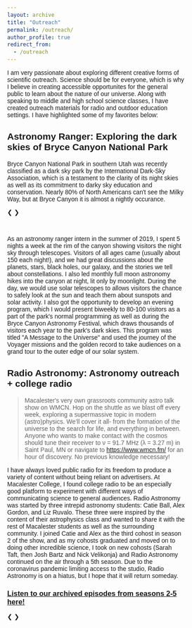 ```yaml
---
layout: archive
title: "Outreach"
permalink: /outreach/
author_profile: true
redirect_from:
  - /outreach
---
```


I am very passionate about exploring different creative forms of scientific outreach. Science should be for everyone, which is why I believe in creating accessible opportunites for the general public to learn about the nature of our universe. Along with speaking to middle and high school science classes, I have created outreach materials for radio and outdoor education settings. I have highlighted some of my favorites below:

## Astronomy Ranger: Exploring the dark skies of Bryce Canyon National Park
Bryce Canyon National Park in southern Utah was recently classified as a dark sky park by the International Dark-Sky Association, which is a testament to the clarity of its night skies as well as its commitment to darky sky education and conservation. 
Nearly 80% of North Americans can't see the Milky Way, but at Bryce Canyon it is almost a nightly occurance. 

<html>
<head>
<meta name="viewport" content="width=device-width, initial-scale=1">
<style>
* {box-sizing: border-box}
body {font-family: Verdana, sans-serif; margin:0}
.mySlides {display: none}
img {vertical-align: middle; display: block;
  margin-left: auto;
  margin-right: auto}

/* Slideshow container */
.slideshow-container {
  max-width: 1000px;
  position: relative;
  margin: auto;
}

/* Next & previous buttons */
.prev, .next {
  cursor: pointer;
  position: absolute;
  top: 50%;
  width: auto;
  padding: 16px;
  margin-top: -22px;
  color: white;
  font-weight: bold;
  font-size: 18px;
  transition: 0.6s ease;
  border-radius: 0 3px 3px 0;
  user-select: none;
  background-color: rgba(0,0,0,0.2);
}

/* Position the "next button" to the right */
.next {
  right: 0;
  border-radius: 3px 0 0 3px;
}

/* On hover, add a black background color with a little bit see-through */
.prev:hover, .next:hover {
  background-color: rgba(0,0,0,0.8);
}

/* Caption text */
.text {
  color: #f2f2f2;
  font-size: 15px;
  padding: 8px 12px;
  position: absolute;
  bottom: 8px;
  width: 100%;
  text-align: center;
}

/* Number text (1/3 etc) */
.numbertext {
  color: #f2f2f2;
  font-size: 12px;
  padding: 8px 12px;
  position: absolute;
  top: 0;
}

/* The dots/bullets/indicators */
.dot {
  cursor: pointer;
  height: 15px;
  width: 15px;
  margin: 0 2px;
  background-color: #bbb;
  border-radius: 50%;
  display: inline-block;
  transition: background-color 0.6s ease;
}

.active, .dot:hover {
  background-color: #717171;
}

/* Fading animation */
.fade {
  -webkit-animation-name: fade;
  -webkit-animation-duration: 1.5s;
  animation-name: fade;
  animation-duration: 1.5s;
}

@-webkit-keyframes fade {
  from {opacity: .4} 
  to {opacity: 1}
}

@keyframes fade {
  from {opacity: .4} 
  to {opacity: 1}
}

/* On smaller screens, decrease text size */
@media only screen and (max-width: 300px) {
  .prev, .next,.text {font-size: 11px}
}
</style>
</head>
<body>

<div class="slideshow-container">

<div class="mySlides fade">
  <div class="numbertext">1 / 6</div>
  <img src='/images/bryceday.jpeg' style="height:768px">
  <div class="text">Looking over the canyon edge at the hoodoos of Bryce Canyon National Park.</div>
</div>

<div class="mySlides fade">
  <div class="numbertext">2 / 6</div>
  <img src='/images/brycenight.jpeg' style="height:768px">
  <div class="text">Twilight at Bryce Canyon's Sunset Point, while we were setting up telescopes.</div>
</div>

<div class="mySlides fade">
  <div class="numbertext">3 / 6</div>
  <img src='/images/brycetalk.jpg' style="height:768px">
  <div class="text">Presenting my program "A Message to the Universe" at the Bryce Canyon Lodge</div>
</div>

<div class="mySlides fade">
  <div class="numbertext">4 / 6</div>
  <img src='/images/brycemoon.jpeg' style="height:768px">
  <div class="text">The moon seen through one of the telescopes at Bryce Canyon</div>
</div>

<div class="mySlides fade">
  <div class="numbertext">5 / 6</div>
  <img src='/images/brycejupiter.jpeg' style="height:768px">
  <div class="text">Jupiter shines next to a hoodoo during a full moon hike at Bryce Canyon.</div>
</div>

<div class="mySlides fade">
  <div class="numbertext">6 / 6</div>
  <img src='/images/brycemilkyway.jpeg' style="height:768px">
  <div class="text">The milky way as seen through night vision goggles.</div>
</div>

<a class="prev" onclick="plusSlides(-1)">&#10094;</a>
<a class="next" onclick="plusSlides(1)">&#10095;</a>

</div>
<br>

<div style="text-align:center">
  <span class="dot" onclick="currentSlide(1)"></span> 
  <span class="dot" onclick="currentSlide(2)"></span> 
  <span class="dot" onclick="currentSlide(3)"></span>
  <span class="dot" onclick="currentSlide(4)"></span> 
  <span class="dot" onclick="currentSlide(5)"></span> 
  <span class="dot" onclick="currentSlide(6)"></span>
</div>

<script>
var slideIndex = 1;
showSlides(slideIndex);

function plusSlides(n) {
  showSlides(slideIndex += n);
}

function currentSlide(n) {
  showSlides(slideIndex = n);
}

function showSlides(n) {
  var i;
  var slides = document.getElementsByClassName("mySlides");
  var dots = document.getElementsByClassName("dot");
  if (n > slides.length) {slideIndex = 1}    
  if (n < 1) {slideIndex = slides.length}
  for (i = 0; i < slides.length; i++) {
      slides[i].style.display = "none";  
  }
  for (i = 0; i < dots.length; i++) {
      dots[i].className = dots[i].className.replace(" active", "");
  }
  slides[slideIndex-1].style.display = "block";  
  dots[slideIndex-1].className += " active";
}
</script>

</body>
</html> 

As an astronomy ranger intern in the summer of 2019, I spent 5 nights a week at the rim of the canyon showing visitors the night sky through telescopes. Visitors of all ages came (usually about 150 each night!), and we had great discussions about the planets, stars, black holes, our galaxy, and the stories we tell about constellations. I also led monthly full moon astronomy hikes into the canyon at night, lit only by moonlight. During the day, we would use solar telescopes to allows visitors the chance to safely look at the sun and teach them about sunspots and solar activity. I also got the opportunity to develop an evening program, which I would present biweekly to 80-100 visitors as a part of the park's normal programming as well as during the Bryce Canyon Astronomy Festival, which draws thousands of visitors each year to the park's dark skies. This program was titled "A Message to the Universe" and used the journey of the Voyager missions and the golden record to take audiences on a grand tour to the outer edge of our solar system.

## Radio Astronomy: Astronomy outreach + college radio
> Macalester's very own grassroots community astro talk show on WMCN. Hop on the shuttle as we blast off every week, exploring a supermassive topic in modern (astro)physics. We’ll cover it all- from the formation of the universe to the search for life, and everything in between. Anyone who wants to make contact with the cosmos should tune their receiver to ν = 91.7 MHz (λ = 3.27 m) in Saint Paul, MN or navigate to https://www.wmcn.fm/ for an hour of discovery. No previous knowledge necessary!

I have always loved public radio for its freedom to produce a variety of content without being reliant on advertisers. At Macalester College, I found college radio to be an especially good platform to experiment with different ways of communicating science to general audiences. Radio Astronomy was started by three intrepid astronomy students: Catie Ball, Alex Gordon, and Liz Ruvalo. These three were inspired by the content of their astrophysics class and wanted to share it with the rest of Macalester students as well as the surrounding community. I joined Catie and Alex as the third cohost in season 2 of the show, and as my cohosts graduated and moved on to doing other incredible science, I took on new cohosts (Sarah Taft, then Josh Bartz and Nick Velikonja) and Radio Astronomy continued on the air through a 5th season. Due to the coronavirus pandemic limiting access to the studio, Radio Astronomy is on a hiatus, but I hope that it will return someday.

### [Listen to our archived episodes from seasons 2-5 here!](https://www.mixcloud.com/radioastronomy917/)

<html>
<head>
<meta name="viewport" content="width=device-width, initial-scale=1">
<style>
* {box-sizing: border-box}
body {font-family: Verdana, sans-serif; margin:0}
.mySlides {display: none}
img {vertical-align: middle; display: block;
  margin-left: auto;
  margin-right: auto}

/* Slideshow container */
.slideshow-container {
  max-width: 1000px;
  position: relative;
  margin: auto;
}

/* Next & previous buttons */
.prev, .next {
  cursor: pointer;
  position: absolute;
  top: 50%;
  width: auto;
  padding: 16px;
  margin-top: -22px;
  color: white;
  font-weight: bold;
  font-size: 18px;
  transition: 0.6s ease;
  border-radius: 0 3px 3px 0;
  user-select: none;
  background-color: rgba(0,0,0,0.2);
}

/* Position the "next button" to the right */
.next {
  right: 0;
  border-radius: 3px 0 0 3px;
}

/* On hover, add a black background color with a little bit see-through */
.prev:hover, .next:hover {
  background-color: rgba(0,0,0,0.8);
}

/* Caption text */
.text {
  color: #f2f2f2;
  font-size: 15px;
  padding: 8px 12px;
  position: absolute;
  bottom: 8px;
  width: 100%;
  text-align: center;
}

/* Number text (1/3 etc) */
.numbertext {
  color: #f2f2f2;
  font-size: 12px;
  padding: 8px 12px;
  position: absolute;
  top: 0;
}

/* The dots/bullets/indicators */
.dot {
  cursor: pointer;
  height: 15px;
  width: 15px;
  margin: 0 2px;
  background-color: #bbb;
  border-radius: 50%;
  display: inline-block;
  transition: background-color 0.6s ease;
}

.active, .dot:hover {
  background-color: #717171;
}

/* Fading animation */
.fade {
  -webkit-animation-name: fade;
  -webkit-animation-duration: 1.5s;
  animation-name: fade;
  animation-duration: 1.5s;
}

@-webkit-keyframes fade {
  from {opacity: .4} 
  to {opacity: 1}
}

@keyframes fade {
  from {opacity: .4} 
  to {opacity: 1}
}

/* On smaller screens, decrease text size */
@media only screen and (max-width: 300px) {
  .prev, .next,.text {font-size: 11px}
}
</style>
</head>
<body>

<div class="slideshow-container">

<div class="mySlides fade">
  <div class="numbertext">1 / 2</div>
  <img src='/images/bryceday.jpeg' style="height:768px">
  <div class="text">Looking over the canyon edge at the hoodoos of Bryce Canyon National Park.</div>
</div>

<div class="mySlides fade">
  <div class="numbertext">2 / 2</div>
  <img src='/images/brycenight.jpeg' style="height:768px">
  <div class="text">Twilight at Bryce Canyon's Sunset Point, while we were setting up telescopes.</div>
</div>


<a class="prev" onclick="plusSlides(-1)">&#10094;</a>
<a class="next" onclick="plusSlides(1)">&#10095;</a>

</div>
<br>

<div style="text-align:center">
  <span class="dot" onclick="currentSlide(1)"></span> 
  <span class="dot" onclick="currentSlide(2)"></span> 
</div>

<script>
var slideIndex = 1;
showSlides(slideIndex);

function plusSlides(n) {
  showSlides(slideIndex += n);
}

function currentSlide(n) {
  showSlides(slideIndex = n);
}

function showSlides(n) {
  var i;
  var slides = document.getElementsByClassName("mySlides");
  var dots = document.getElementsByClassName("dot");
  if (n > slides.length) {slideIndex = 1}    
  if (n < 1) {slideIndex = slides.length}
  for (i = 0; i < slides.length; i++) {
      slides[i].style.display = "none";  
  }
  for (i = 0; i < dots.length; i++) {
      dots[i].className = dots[i].className.replace(" active", "");
  }
  slides[slideIndex-1].style.display = "block";  
  dots[slideIndex-1].className += " active";
}
</script>

</body>
</html> 

